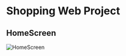 Shopping Web Project
===

## HomeScreen

![HomeScreen](https://github.com/Sam-0403/ShoppingWebProject/tree/master/img/HomeScreen.jpg)
